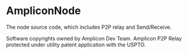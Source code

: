 # AmpliconNode
The node source code, which includes P2P relay and Send/Receive.

Software copyrights owned by Amplicon Dev Team. Amplicon P2P Relay protected under utility patent application with the USPTO.
